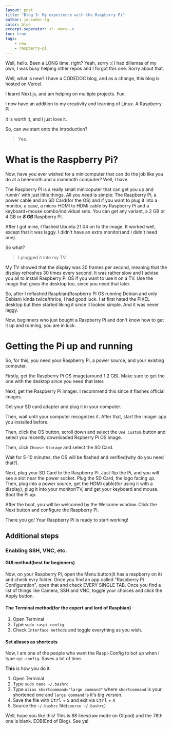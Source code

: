 ```yaml
---
layout: post
title: "Blog 3: My experience with the Raspberry Pi"
author: im-coder-lg
color: blue
excerpt-seperator: <!--more-->
toc: true
tags:
    - new
    - raspberry-pi
---
```


Well, hello. Been a LONG time, right? Yeah, sorry :( I had dillemas of my own, I was busy helping other repos and I forgot this one. Sorry about that.
<!--more-->

Well, what is new? I have a CODEDOC blog, and as a change, this blog is hosted on Vercel.

I learnt Next.js, and am helping on multiple projects. Fun.

I now have an addition to my creativity and learning of Linux. A Raspberry Pi.

It is worth it, and I just love it.

So, can we start onto the introduction?

> Yes.

# What is the Raspberry Pi?
Now, have you ever wished for a minicomputer that can do the job like you do at a behemoth and a mammoth computer? Well, I have.

The Raspberry Pi is a really small minicoputer that can get you up and runnin' with just little things. All you need is simple: The Raspberry Pi, a power cable and an SD Card(for the OS) and if you want to plug it into a monitor, a case, a micro-HDMI to HDMi cable by Raspberry Pi and a keyboard+mouse combo/individual sets. You can get any variant, a 2 GB or 4 GB or ***8 GB*** Raspberry Pi.

After I got mine, I flashed Ubuntu 21.04 on to the image. It worked well, except that it was laggy. I didn't have an extra monitor(and I didn't need one).

So what?

> I plugged it into my TV.

My TV showed that the display was 30 frames per second, meaning that the display refreshes 30 times every second. It was rather slow and I advise you all to install Raspberry Pi OS if you want to use it on a TV. Use the image that gives the desktop too, since you need that later.

So, after I reflashed Raspbian(Raspberry Pi OS running Debian and only Debian) kinda twice/thrice, I had good luck. I at first hated the PIXEL desktop but then started liking it since it looked simple. And it was never laggy.

Now, beginners who just bought a Raspberry Pi and don't know how to get it up and running, you are in luck.

# Getting the Pi up and running
So, for this, you need your Raspberry Pi, a power source, and your existing computer.

Firstly, get the Raspberry Pi OS image(around 1.2 GB). Make sure to get the one with the desktop since you need that later.

Next, get the Raspberry Pi Imager. I recommend this since it flashes official images.

Get your SD card adapter and plug it in your computer.

Then, wait until your computer recognizes it. After that, start the Imager app you installed before.

Then, click the OS button, scroll down and select the `Use Custom` button and select you recently downloaded Rspberry Pi OS image.

Then, click `Choose Storage` and select the SD Card.

Wait for 5-10 minutes, the OS will be flashed and verified(why do you need that?).

Next, plug your SD Card to the Raspberry Pi. Just flip the Pi, and you will see a slot near the power socket. Plug the SD Card, the logo facing up. Then, plug into a power source, get the HDMI cable(for using it with a display), plug it into your monitor/TV, and get your keyboard and mouse. Boot the Pi up. 

After the boot, you will be welcomed by the Welcome window. Click the Next button and configure the Raspberry Pi.

There you go! Your Raspberry Pi is ready to start working!

## Additional steps
### Enabling SSH, VNC, etc.
#### GUI method(best for beginners)
Now, on your Raspberry Pi, open the Menu button(it has a raspberry on it) and check evry folder. Once you find an app called "Raspberry Pi Configuration", open that and check EVERY SINGLE TAB. Once you find a list of things like Camera, SSH and VNC, toggle your choices and click the Apply button.
#### The Terminal method(for the expert and lord of Raspbian)
1. Open Terminal
2. Type `sudo raspi-config`
3. Check `Interface methods` and toggle everything as you wish.


#### Set aliases as shortcuts
Now, I am one of the people who want the Raspi-Config to bot up when I type `rpi-config`. Saves a lot of time.

**This** is how you do it.
1. Open Terminal
2. Type `sudo nano ~/.bashrc`
3. Type `alias shortcommand="large command"` where `shortcommand` is your shortened one and `large command` is it's big version.
4. Save the file with <kbd>Ctrl</kbd> + <kbd>S</kbd> and exit via <kbd>Ctrl</kbd> + <kbd>X</kbd>
4. Source the `~/.bashrc` file(`source ~/.bashrc`)

Well, hope you like this! This is 88 lines(raw mode on Gitpod) and the 78th one is blank. EOB(End of Blog). See ya!